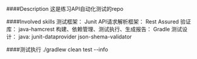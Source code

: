 ####Description
这是练习API自动化测试的repo

####Involved skills
测试框架： Junit
API请求解析框架： Rest Assured
验证库： java-hamcrest
构建、依赖管理、测试执行、生成报告： Gradle
测试设计： java: junit-dataprovider   json-shema-validator

####测试执行
./gradlew clean test --info